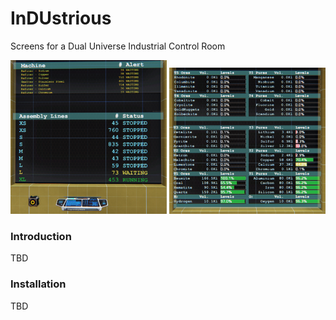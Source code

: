 # InDUstrious
Screens for a Dual Universe Industrial Control Room

<img src="mon01.png" width="250" alt="Alerts">
<img src="mon02.png" width="250" alt="Ores & Pures">

### Introduction
TBD

### Installation
TBD
